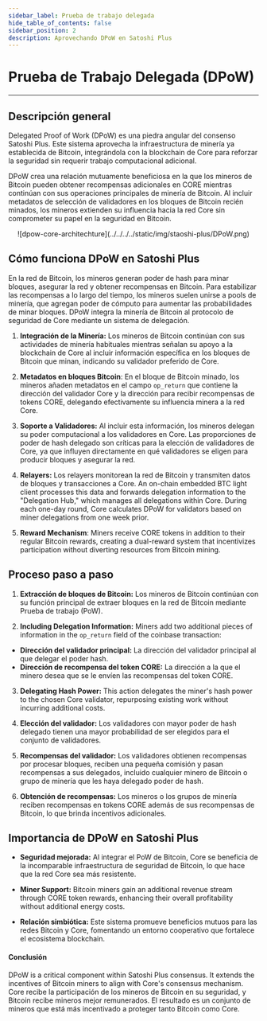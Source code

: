```yaml
---
sidebar_label: Prueba de trabajo delegada
hide_table_of_contents: false
sidebar_position: 2
description: Aprovechando DPoW en Satoshi Plus
---
```


# Prueba de Trabajo Delegada (DPoW)

---

## Descripción general

Delegated Proof of Work (DPoW) es una piedra angular del consenso Satoshi Plus. Este sistema aprovecha la infraestructura de minería ya establecida de Bitcoin, integrándola con la blockchain de Core para reforzar la seguridad sin requerir trabajo computacional adicional.

DPoW crea una relación mutuamente beneficiosa en la que los mineros de Bitcoin pueden obtener recompensas adicionales en CORE mientras continúan con sus operaciones principales de minería de Bitcoin. Al incluir metadatos de selección de validadores en los bloques de Bitcoin recién minados, los mineros extienden su influencia hacia la red Core sin comprometer su papel en la seguridad en Bitcoin.

<p align="center">
![dpow-core-architechture](../../../../static/img/staoshi-plus/DPoW.png)
</p>

## Cómo funciona DPoW en Satoshi Plus

En la red de Bitcoin, los mineros generan poder de hash para minar bloques, asegurar la red y obtener recompensas en Bitcoin. Para estabilizar las recompensas a lo largo del tiempo, los mineros suelen unirse a pools de minería, que agregan poder de cómputo para aumentar las probabilidades de minar bloques. DPoW integra la minería de Bitcoin al protocolo de seguridad de Core mediante un sistema de delegación.

1. **Integración de la Minería:** Los mineros de Bitcoin continúan con sus actividades de minería habituales mientras señalan su apoyo a la blockchain de Core al incluir información específica en los bloques de Bitcoin que minan, indicando su validador preferido de Core.

2. **Metadatos en bloques Bitcoin**: En el bloque de Bitcoin minado, los mineros añaden metadatos en el campo `op_return` que contiene la dirección del validador Core y la dirección para recibir recompensas de tokens CORE, delegando efectivamente su influencia minera a la red Core.

3. **Soporte a Validadores:** Al incluir esta información, los mineros delegan su poder computacional a los validadores en Core. Las proporciones de poder de hash delegado son críticas para la elección de validadores de Core, ya que influyen directamente en qué validadores se eligen para producir bloques y asegurar la red.

4. **Relayers:** Los relayers monitorean la red de Bitcoin y transmiten datos de bloques y transacciones a Core. An on-chain embedded BTC light client processes this data and forwards delegation information to the "Delegation Hub," which manages all delegations within Core. During each one-day round, Core calculates DPoW for validators based on miner delegations from one week prior.

5. **Reward Mechanism**: Miners receive CORE tokens in addition to their regular Bitcoin rewards, creating a dual-reward system that incentivizes participation without diverting resources from Bitcoin mining.

## Proceso paso a paso

1. **Extracción de bloques de Bitcoin:** Los mineros de Bitcoin continúan con su función principal de extraer bloques en la red de Bitcoin mediante Prueba de trabajo (PoW).

2. **Including Delegation Information:** Miners add two additional pieces of information in the `op_return` field of the coinbase transaction:

- **Dirección del validador principal:** La dirección del validador principal al que delegar el poder hash.
- **Dirección de recompensa del token CORE:** La dirección a la que el minero desea que se le envíen las recompensas del token CORE.

3. **Delegating Hash Power:** This action delegates the miner's hash power to the chosen Core validator, repurposing existing work without incurring additional costs.

4. **Elección del validador:** Los validadores con mayor poder de hash delegado tienen una mayor probabilidad de ser elegidos para el conjunto de validadores.

5. **Recompensas del validador:** Los validadores obtienen recompensas por procesar bloques, reciben una pequeña comisión y pasan recompensas a sus delegados, incluido cualquier minero de Bitcoin o grupo de minería que les haya delegado poder de hash.

6. **Obtención de recompensas:** Los mineros o los grupos de minería reciben recompensas en tokens CORE además de sus recompensas de Bitcoin, lo que brinda incentivos adicionales.

## Importancia de DPoW en Satoshi Plus

- **Seguridad mejorada:** Al integrar el PoW de Bitcoin, Core se beneficia de la incomparable infraestructura de seguridad de Bitcoin, lo que hace que la red Core sea más resistente.

- **Miner Support:** Bitcoin miners gain an additional revenue stream through CORE token rewards, enhancing their overall profitability without additional energy costs.

- **Relación simbiótica:** Este sistema promueve beneficios mutuos para las redes Bitcoin y Core, fomentando un entorno cooperativo que fortalece el ecosistema blockchain.

#### **Conclusión**

DPoW is a critical component within Satoshi Plus consensus. It extends the incentives of Bitcoin miners to align with Core's consensus mechanism. Core recibe la participación de los mineros de Bitcoin en su seguridad, y Bitcoin recibe mineros mejor remunerados. El resultado es un conjunto de mineros que está más incentivado a proteger tanto Bitcoin como Core.